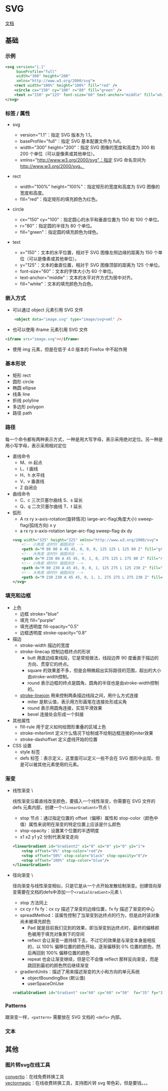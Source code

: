 # SVG
[文档](https://developer.mozilla.org/zh-CN/docs/Web/SVG)

## 基础
### 示例
```xml
<svg version="1.1"
     baseProfile="full"
     width="300" height="200"
     xmlns="http://www.w3.org/2000/svg">
    <rect width="100%" height="100%" fill="red" />
    <circle cx="150" cy="100" r="80" fill="green" /> 
    <text x="150" y="125" font-size="60" text-anchor="middle" fill="white">SVG</text> 
</svg> 
```
### 标签 / 属性
- svg
    - version="1.1"：指定 SVG 版本为 1.1。
    - baseProfile="full"：指定 SVG 基本配置文件为 full。
    - width="300" height="200"：指定 SVG 图像的宽度和高度为 300 和 200 个单位（可以是像素或其他单位）。
    - xmlns="http://www.w3.org/2000/svg"：指定 SVG 命名空间为 http://www.w3.org/2000/svg。
- rect
    - width="100%" height="100%"：指定矩形的宽度和高度为 SVG 图像的宽度和高度。
    - fill="red"：指定矩形的填充颜色为红色。

- circle
    - cx="150" cy="100"：指定圆心的水平和垂直位置为 150 和 100 个单位。
    - r="80"：指定圆的半径为 80 个单位。
    - fill="green"：指定圆的填充颜色为绿色。

- text
    - x="150"：文本的水平位置，相对于 SVG 图像左侧边缘的距离为 150 个单位（可以是像素或其他单位）。
    - y="125"：文本的垂直位置，相对于 SVG 图像顶部的距离为 125 个单位。
    - font-size="60"：文本的字体大小为 60 个单位。
    - text-anchor="middle"：文本的水平对齐方式为居中对齐。
    - fill="white"：文本的填充颜色为白色。

### 嵌入方式
- 可以通过 object 元素引用 SVG 文件
```html
    <object data="image.svg" type="image/svg+xml" />
```
- 也可以使用 iframe 元素引用 SVG 文件
```html
<iframe src="image.svg"></iframe>
```
- 使用 img 元素，但是在低于 4.0 版本的 Firefox 中不起作用

### 基本形状
- 矩形 rect
- 圆形 circle 
- 椭圆 ellipse 
- 线条 line
- 折线 polyline 
- 多边形 polygon 
- 路径 path 

### 路径
每一个命令都有两种表示方式，一种是用大写字母，表示采用绝对定位。另一种是用小写字母，表示采用相对定位
- 直线命令
    - M、m 起点
    - L、l 画线
    - H、h 水平线
    - V、v 垂直线
    - Z 自闭合
- 曲线命令
    - C、c 三次贝塞尔曲线 S、s 延长
    - Q、q 二次贝塞尔曲线 T、t 延长
- 弧形
    - A rx ry x-axis-rotation(旋转情况) large-arc-flag(角度大小) sweep-flag(弧线方向) x y
    - a rx ry x-axis-rotation large-arc-flag sweep-flag dx dy
    ```xml
    <svg width="325" height="325" xmlns="http://www.w3.org/2000/svg">
        <!-- 小角度 逆时针 画圆闭合 -->
        <path d="M 80 80 A 45 45, 0, 0, 0, 125 125 L 125 80 Z" fill="green"/>
        <!-- 大角度 逆时针 画圆闭合 -->
        <path d="M 230 80 A 45 45, 0, 1, 0, 275 125 L 275 80 Z" fill="red"/>
        <!-- 小角度 顺时针 画圆闭合 -->
        <path d="M 80 230 A 45 45, 0, 0, 1, 125 275 L 125 230 Z" fill="purple"/>
        <!-- 大角度 顺时针 画圆闭合 -->
        <path d="M 230 230 A 45 45, 0, 1, 1, 275 275 L 275 230 Z" fill="blue"/>
    </svg>
    ```
### 填充和边框
- 上色
    - 边框 stroke="blue" 
    - 填充 fill="purple"
    - 填充透明度 fill-opacity="0.5" 
    - 边框透明度 stroke-opacity="0.8“
- 描边
    - stroke-width 描边的宽度
    - stroke-linecap 控制边框终点的形状
        - butt 用直边结束线段，它是常规做法，线段边界 90 度垂直于描边的方向、贯穿它的终点。
        - square 的效果差不多，但是会稍微超出实际路径的范围，超出的大小由stroke-width控制。
        - round 表示边框的终点是圆角，圆角的半径也是由stroke-width控制的。
    - [stroke-linejoin](https://developer.mozilla.org/zh-CN/docs/Web/SVG/Tutorial/Fills_and_Strokes) 用来控制两条描边线段之间，用什么方式连接
        - miter 是默认值，表示用方形画笔在连接处形成尖角
        - round 表示用圆角连接，实现平滑效果
        - bevel 连接处会形成一个斜接
- 其他属性
    - fill-rule 用于定义如何给图形重叠的区域上色
    - stroke-miterlimit 定义什么情况下绘制或不绘制边框连接的miter效果
    - stroke-dashoffset 定义虚线开始的位置
- CSS 设置
    - style 标签
    - defs 标签：表示定义，这里面可以定义一些不会在 SVG 图形中出现、但是可以被其他元素使用的元素。
### 渐变
- 线性渐变 \

    线性渐变沿着直线改变颜色，要插入一个线性渐变，你需要在 SVG 文件的defs 元素内部，创建一个`<linearGradient>`节点 \
    
    - stop 节点：通过指定位置的 offset（偏移）属性和 stop-color（颜色中值）属性来说明在渐变的特定位置上应该是什么颜色
    - stop-opacity：设置某个位置的半透明度
    - x1 x2 y1 y2 分别代表渐变走向
    ```xml
    <linearGradient id="Gradient2" x1="0" x2="0" y1="0" y2="1">
        <stop offset="0%" stop-color="red"/>
        <stop offset="50%" stop-color="black" stop-opacity="0"/>
        <stop offset="100%" stop-color="blue"/>
    </linearGradient>
    ```
- 径向渐变 \

    径向渐变与线性渐变相似，只是它是从一个点开始发散绘制渐变。创建径向渐变需要在文档的defs中添加一个`<radialGradient>`元素 \
    - stop 方法同上
    - cx cy r fx fy：cx cy 描述了渐变的边缘位置，fx fy 描述了渐变的中心
    - spreadMethod：该属性控制了当渐变到达终点的行为，但是此时该对象尚未被填充颜色
        - Pad 就是目前我们见到的效果，即当渐变到达终点时，最终的偏移颜色被用于填充对象剩下的空间
        - reflect 会让渐变一直持续下去，不过它的效果是与渐变本身是相反的，以 100% 偏移位置的颜色开始，逐渐偏移到 0% 位置的颜色，然后再回到 100% 偏移位置的颜色
        - repeat 也会让渐变继续，但是它不会像 reflect 那样反向渐变，而是跳回到最初的颜色然后继续渐变
    - gradientUnits：描述了用来描述渐变的大小和方向的单元系统
        - objectBoundingBox (默认值)
        - userSpaceOnUse 
    ```xml
    <radialGradient id="Gradient" cx="60" cy="60" r="50"  fx="35" fy="35" spreadMethod="pad" gradientUnits="userSpaceOnUse" ></radialGradient>
    ```
### Patterns
跟渐变一样，`<pattern>` 需要放在 SVG 文档的 `<defs>` 内部。

### 文本


## 其他

### 图片转svg在线工具
[convertio](https://convertio.co/zh/)：在线免费转换工具 \
[vectormagic](https://zh.vectormagic.com/)：在线收费转换工具，支持图片转 svg 带色彩，但是要钱。。。